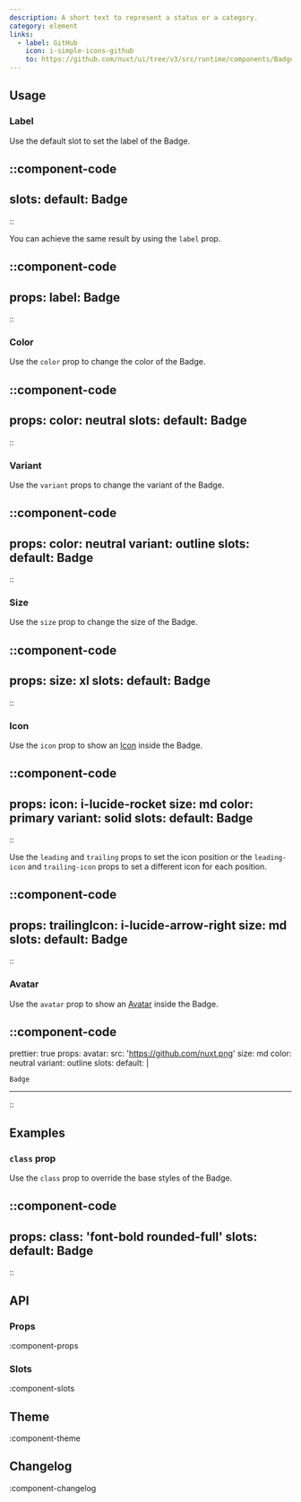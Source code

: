 ```yaml
---
description: A short text to represent a status or a category.
category: element
links:
  - label: GitHub
    icon: i-simple-icons-github
    to: https://github.com/nuxt/ui/tree/v3/src/runtime/components/Badge.vue
---
```


## Usage

### Label

Use the default slot to set the label of the Badge.

::component-code
---
slots:
  default: Badge
---
::

You can achieve the same result by using the `label` prop.

::component-code
---
props:
  label: Badge
---
::

### Color

Use the `color` prop to change the color of the Badge.

::component-code
---
props:
  color: neutral
slots:
  default: Badge
---
::

### Variant

Use the `variant` props to change the variant of the Badge.

::component-code
---
props:
  color: neutral
  variant: outline
slots:
  default: Badge
---
::

### Size

Use the `size` prop to change the size of the Badge.

::component-code
---
props:
  size: xl
slots:
  default: Badge
---
::

### Icon

Use the `icon` prop to show an [Icon](/components/icon) inside the Badge.

::component-code
---
props:
  icon: i-lucide-rocket
  size: md
  color: primary
  variant: solid
slots:
  default: Badge
---
::

Use the `leading` and `trailing` props to set the icon position or the `leading-icon` and `trailing-icon` props to set a different icon for each position.

::component-code
---
props:
  trailingIcon: i-lucide-arrow-right
  size: md
slots:
  default: Badge
---
::

### Avatar

Use the `avatar` prop to show an [Avatar](/components/avatar) inside the Badge.

::component-code
---
prettier: true
props:
  avatar:
    src: 'https://github.com/nuxt.png'
  size: md
  color: neutral
  variant: outline
slots:
  default: |

    Badge
---
::

## Examples

### `class` prop

Use the `class` prop to override the base styles of the Badge.

::component-code
---
props:
  class: 'font-bold rounded-full'
slots:
  default: Badge
---
::

## API

### Props

:component-props

### Slots

:component-slots

## Theme

:component-theme

## Changelog

:component-changelog
